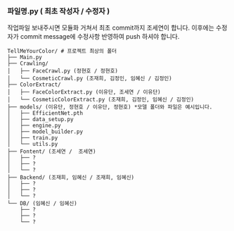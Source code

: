 ### 파일명.py ( 최초 작성자 / 수정자 )
작업파일 보내주시면 모듈화 거쳐서 최초 commit까지 조세연이 합니다. 
이후에는 수정자가 commit message에 수정사항 반영하여 push 하셔야 합니다. 
```
TellMeYourColor/ # 프로젝트 최상의 폴더
├── Main.py
├── Crawling/ 
│   ├── FaceCrawl.py (정현호 / 정현호) 
│   └── CosmeticCrawl.py (조재희, 김정인, 임혜신 / 김정인) 
├── ColorExtract/
│   ├── FaceColorExtract.py (이유단, 조세연 / 이유단)
│   └── CosmeticColorExtract.py (조재희, 김정인, 임혜신 / 김정인)  
├── models/ (이유단, 정현호 / 이유단, 정현호) *모델 폴더와 파일은 예시입니다. 
│   ├── EfficientNet.pth
│   ├── data_setup.py
│   ├── engine.py  
│   ├── model_builder.py
│   ├── train.py
│   └── utils.py
├── Fontent/ (조세연 /  조세연) 
│   ├── ?
│   ├── ?
│   └── ?
├── Backend/ (조재희, 임혜신 / 조재희, 임혜신) 
│   ├── ?
│   ├── ?
│   └── ?
└── DB/ (임혜신 / 임혜신)
    ├── ?
    ├── ?
    └── ?
```
